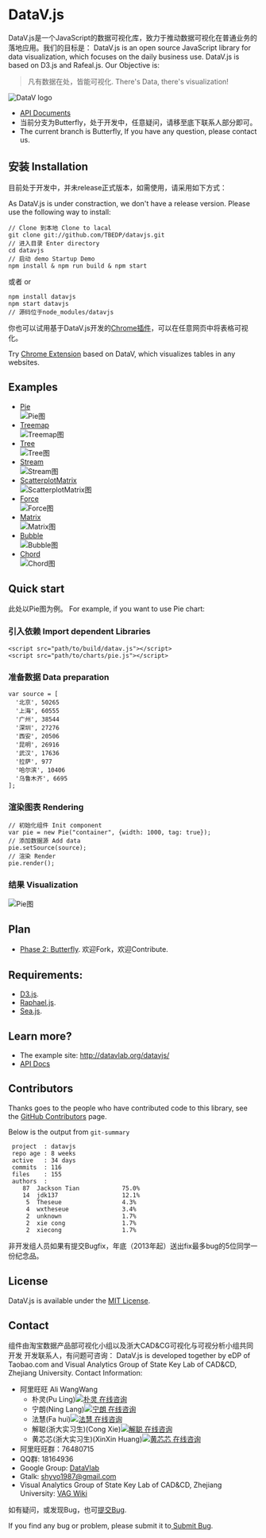 DataV.js
============
DataV.js是一个JavaScript的数据可视化库，致力于推动数据可视化在普通业务的落地应用。我们的目标是：
DataV.js is an open source JavaScript library for data visualization, which focuses on the daily business use. DataV.js is based on D3.js and Rafeal.js. Our Objective is:
> 凡有数据在处，皆能可视化.
> There's Data, there's visualization!

![DataV logo](https://raw.github.com/JacksonTian/datavjs/butterfly/doc/assets/logo.png)

- [API Documents](http://tbedp.github.com/datavjs/index.html)
- 当前分支为Butterfly，处于开发中，任意疑问，请移至底下联系人部分即可。
- The current branch is Butterfly, If you have any question, please contact us.

## 安装 Installation
目前处于开发中，并未release正式版本，如需使用，请采用如下方式：

As DataV.js is under constraction, we don't have a release version. Please use the following way to install:

```
// Clone 到本地 Clone to lacal
git clone git://github.com/TBEDP/datavjs.git
// 进入目录 Enter directory
cd datavjs
// 启动 demo Startup Demo
npm install & npm run build & npm start
```
或者 or

```
npm install datavjs
npm start datavjs
// 源码位于node_modules/datavjs
```

你也可以试用基于DataV.js开发的[Chrome插件](https://chrome.google.com/webstore/detail/datavjs/fkekhkndcgobgjbkclehjognobgdoppm)，可以在任意网页中将表格可视化。

Try [Chrome Extension](https://chrome.google.com/webstore/detail/datavjs/fkekhkndcgobgjbkclehjognobgdoppm) based on DataV, which visualizes tables in any websites.
## Examples
- [Pie](http://datavlab.org/datavjs/#pie)  
![Pie图](https://raw.github.com/TBEDP/datavjs/butterfly/doc/assets/pie.jpg)
- [Treemap](http://datavlab.org/datavjs/#treemap)  
![Treemap图](https://raw.github.com/TBEDP/datavjs/butterfly/doc/assets/treemap.jpg)
- [Tree](http://datavlab.org/datavjs/#tree)  
![Tree图](https://raw.github.com/TBEDP/datavjs/butterfly/doc/assets/tree.jpg)
- [Stream](http://datavlab.org/datavjs/#stream)  
![Stream图](https://raw.github.com/TBEDP/datavjs/butterfly/doc/assets/stream.jpg)
- [ScatterplotMatrix](http://datavlab.org/datavjs/#scatterplotMatrix)  
![ScatterplotMatrix图](https://raw.github.com/TBEDP/datavjs/butterfly/doc/assets/scatterplotMatrix.jpg)
- [Force](http://datavlab.org/datavjs/#force)  
![Force图](https://raw.github.com/TBEDP/datavjs/butterfly/doc/assets/force.jpg)
- [Matrix](http://datavlab.org/datavjs/#matrix)  
![Matrix图](https://raw.github.com/TBEDP/datavjs/butterfly/doc/assets/matrix.jpg)
- [Bubble](http://datavlab.org/datavjs/#bubble)  
![Bubble图](https://raw.github.com/TBEDP/datavjs/butterfly/doc/assets/bubble.jpg)
- [Chord](http://datavlab.org/datavjs/#chord)  
![Chord图](https://raw.github.com/TBEDP/datavjs/butterfly/doc/assets/chord.jpg)

## Quick start
此处以Pie图为例。
For example, if you want to use Pie chart:

### 引入依赖 Import dependent Libraries

    <script src="path/to/build/datav.js"></script>
    <script src="path/to/charts/pie.js"></script>

### 准备数据 Data preparation

```
var source = [
  '北京', 50265
  '上海', 60555
  '广州', 38544
  '深圳', 27276
  '西安', 20506
  '昆明', 26916
  '武汉', 17636
  '拉萨', 977
  '哈尔滨', 10406
  '乌鲁木齐', 6695
];
```
### 渲染图表 Rendering

```
// 初始化组件 Init component
var pie = new Pie("container", {width: 1000, tag: true});
// 添加数据源 Add data
pie.setSource(source);
// 渲染 Render
pie.render();
```

### 结果 Visualization
![Pie图](https://raw.github.com/TBEDP/datavjs/butterfly/doc/assets/pie.jpg)

## Plan
* [Phase 2: Butterfly](https://github.com/TBEDP/datavjs/blob/master/docs/DataV%E7%AC%AC%E4%BA%8C%E6%9C%9F%E8%AE%A1%E5%88%92%E8%9D%B4%E8%9D%B6.md). 欢迎Fork，欢迎Contribute.

## Requirements:
* [D3.js](https://github.com/mbostock/d3).
* [Raphael.js](http://raphaeljs.com/).
* [Sea.js](https://github.com/seajs/seajs).

## Learn more?
- The example site: <http://datavlab.org/datavjs/>
- [API Docs](http://tbedp.github.com/datavjs/)

## Contributors
Thanks goes to the people who have contributed code to this library, see the [GitHub Contributors](https://github.com/TBEDP/datavjs/graphs/contributors) page.

Below is the output from `git-summary`

```
 project  : datavjs
 repo age : 8 weeks
 active   : 34 days
 commits  : 116
 files    : 155
 authors  : 
    87  Jackson Tian            75.0%
    14  jdk137                  12.1%
     5  Theseue                 4.3%
     4  wxtheseue               3.4%
     2  unknown                 1.7%
     2  xie cong                1.7%
     2  xiecong                 1.7%

```

非开发组人员如果有提交Bugfix，年底（2013年起）送出fix最多bug的5位同学一份纪念品。

## License
DataV.js is available under the [MIT License](https://github.com/TBEDP/datavjs/blob/master/MIT-License).

## Contact
组件由淘宝数据产品部可视化小组以及浙大CAD&CG可视化与可视分析小组共同开发
开发联系人，有问题可咨询：
DataV.js is developed together by eDP of Taobao.com and Visual Analytics Group of State Key Lab of CAD&CD, Zhejiang University.
Contact Information:

- 阿里旺旺 Ali WangWang
  - 朴灵(Pu Ling)[![朴灵 在线咨询](http://amos1.taobao.com/online.ww?v=2&uid=%E6%9C%B4%E7%81%B5&s=1)](http://amos1.taobao.com/msg.ww?v=2&uid=%E6%9C%B4%E7%81%B5&s=1)
  - 宁朗(Ning Lang)[![宁朗 在线咨询](http://amos1.taobao.com/online.ww?v=2&uid=%E5%AE%81%E6%9C%97&s=1)](http://amos1.taobao.com/msg.ww?v=2&uid=%E5%AE%81%E6%9C%97&s=1)
  - 法慧(Fa hui)[![法慧  在线咨询](http://amos1.taobao.com/online.ww?v=2&uid=%E6%B3%95%E6%85%A7&s=1)](http://amos1.taobao.com/msg.ww?v=2&uid=%E6%B3%95%E6%85%A7&s=1) 
  - 解聪(浙大实习生)(Cong Xie)[![解聪  在线咨询](http://amos1.taobao.com/online.ww?v=2&uid=%E9%95%BF%E4%BA%AD%E7%9A%84%E8%8B%8F%E5%B9%95%E9%81%AE&s=1)](http://amos1.taobao.com/msg.ww?v=2&uid=%E9%95%BF%E4%BA%AD%E7%9A%84%E8%8B%8F%E5%B9%95%E9%81%AE&s=1) 
  - 黄芯芯(浙大实习生)(XinXin Huang)[![黄芯芯  在线咨询](http://amos1.taobao.com/online.ww?v=2&uid=littlemonkey007&s=1)](http://amos1.taobao.com/msg.ww?v=2&uid=littlemonkey007&s=1) 
- 阿里旺旺群：76480715
- QQ群: 18164936
- Google Group: [DataVlab](http://groups.google.com/group/datavlab)
- Gtalk: <shyvo1987@gmail.com>
- Visual Analytics Group of State Key Lab of CAD&CD, Zhejiang University: [VAG Wiki](http://www.cad.zju.edu.cn/home/vagwiki/index.php)

如有疑问，或发现Bug，也可[提交Bug](https://github.com/TBEDP/datavjs/issues/new).

If you find any bug or problem, please submit it to[ Submit Bug](https://github.com/TBEDP/datavjs/issues/new).

